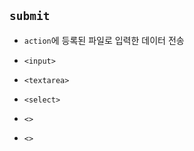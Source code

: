 ## ```submit```
- ```action```에 등록된 파일로 입력한 데이터 전송
- ```<input>```
- ```<textarea>```
- ```<select>```




- ```<>```
- ```<>```